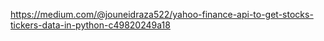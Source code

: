 https://medium.com/@jouneidraza522/yahoo-finance-api-to-get-stocks-tickers-data-in-python-c49820249a18
